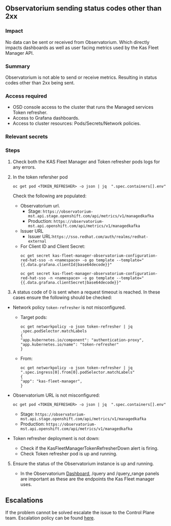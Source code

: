 ## Observatorium sending status codes other than 2xx

### Impact

No data can be sent or received from Observatorium. Which directly impacts dashboards as well as user facing metrics used by the Kas Fleet Manager API.

### Summary

Observatorium is not able to send or receive metrics. Resulting in status codes other than 2xx being sent.

### Access required

- OSD console access to the cluster that runs the Managed services Token refresher.
- Access to Grafana dashboards.
- Access to cluster resources: Pods/Secrets/Network policies.

### Relevant secrets

### Steps

1. Check both the KAS Fleet Manager and Token refresher pods logs for any errors.

2. In the token refersher pod 
    ```
    oc get pod <TOKEN_REFRESHER> -o json | jq  ".spec.containers[].env"
    ```
    Check the following are populated:
    - Observatorium url.  
        - Stage: `https://observatorium-mst.api.stage.openshift.com/api/metrics/v1/managedkafka`  
        - Production: `https://observatorium-mst.api.openshift.com/api/metrics/v1/managedkafka`     
    - Issuer URL 
        - Issuer URL:`https://sso.redhat.com/auth/realms/redhat-external`
    - For Client ID and Client Secret:
        ```
        oc get secret kas-fleet-manager-observatorium-configuration-red-hat-sso -n <namespace> -o go template --template="{{.data.grafana.clientId|base64decode}}"
        ```
        ```
        oc get secret kas-fleet-manager-observatorium-configuration-red-hat-sso -n <namespace> -o go template --template="{{.data.grafana.clientSecret|base64decode}}"
        ```

3. A status code of 0 is sent when a request timeout is reached. In these cases ensure the following should be checked:
* Network policy `token-refresher` is not misconfigured.  

    * Target pods:
        ```
        oc get networkpolicy -o json token-refresher | jq  .spec.podSelector.matchLabels
        {
        "app.kubernetes.io/component": "authentication-proxy",
        "app.kubernetes.io/name": "token-refresher"
        }
        ```
    * From:
        ```
        oc get networkpolicy -o json token-refresher | jq  ".spec.ingress[0].from[0].podSelector.matchLabels"
        {
        "app": "kas-fleet-manager",
        }

        ```

* Observatorium URL is not misconfigured:  
    ```    
    oc get pod <TOKEN_REFRESHER> -o json | jq  ".spec.containers[].env"
    ```
    - Stage: `https://observatorium-mst.api.stage.openshift.com/api/metrics/v1/managedkafka`  
    - Production: `https://observatorium-mst.api.openshift.com/api/metrics/v1/managedkafka`  

* Token refresher deployment is not down:  
    * Check if the KasFleetManagerTokenRefresherDown alert is firing.  
    * Check Token refresher pod is up and running.  

5. Ensure the status of the Observatorium instance is up and running.

    * In the Observatorium [Dashboard](https://grafana.app-sre.devshift.net/d/Tg-mH0rizaSJDKSADX/api?orgId=1&refresh=1m),  /query and /query_range panels are important as these are the endpoints the Kas Fleet manager uses.

## Escalations

If the problem cannot be solved escalate the issue to the Control Plane team. Escalation policy can be found [here](https://gitlab.cee.redhat.com/service/app-interface/-/blob/master/data/teams/managed-services/escalation-policies/kas-fleet-manager.yaml).

